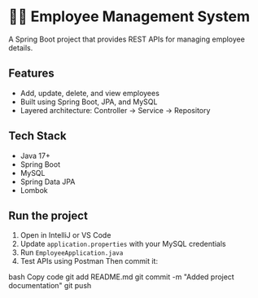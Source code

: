 # 🧑‍💼 Employee Management System

A Spring Boot project that provides REST APIs for managing employee details.

## Features
- Add, update, delete, and view employees
- Built using Spring Boot, JPA, and MySQL
- Layered architecture: Controller → Service → Repository

## Tech Stack
- Java 17+
- Spring Boot
- MySQL
- Spring Data JPA
- Lombok

## Run the project
1. Open in IntelliJ or VS Code
2. Update `application.properties` with your MySQL credentials
3. Run `EmployeeApplication.java`
4. Test APIs using Postman
Then commit it:

bash
Copy code
git add README.md
git commit -m "Added project documentation"
git push
